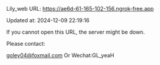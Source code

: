 Lily_web URL: https://ae6d-61-165-102-156.ngrok-free.app

Updated at: 2024-12-09 22:19:16

If you cannot open this URL, the server might be down.

Please contact: 

goley04@foxmail.com Or Wechat:GL_yeaH